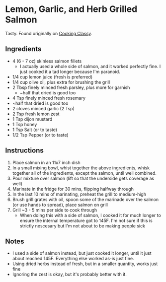 # Lemon, Garlic, and Herb Grilled Salmon
Tasty. Found originally on [Cooking Classy](https://www.cookingclassy.com/lemon-garlic-herb-grilled-salmon/).

## Ingredients
* 4 (6 - 7 oz) skinless salmon fillets
  * I actually used a whole side of salmon, and it worked perfectly fine. I just cooked it a tad longer because I'm paranoid.
* 1/4 cup lemon juice (fresh is preferred)
* 1/4 cup olive oil, plus extra for brushing the grill
* 2 Tbsp finely minced fresh parsley, plus more for garnish
  *  ~half that dried is good too
*  4 Tsp finely minced fresh rosemary
  *  ~half that dried is good too
*  2 cloves minced garlic (2 Tsp)
*  2 Tsp fresh lemon zest
*  1 Tsp dijon mustard
*  1 Tsp honey
*  1 Tsp Salt (or to taste)
*  1/2 Tsp Pepper (or to taste)

## Instructions
1. Place salmon in an 11x7 inch dish
2. In a small mixing bowl, whist together the above ingredients, whisk together all of the ingredients, except the salmon, until well combined.
3. Pour mixture over salmon (lift so that the underside gets coverage as well)
4. Marinate in the fridge for 30 mins, flipping halfway through
5. In the last 10 mins of marinating, preheat the grill to medium-high
6. Brush grill grates with oil, spoon some of the marinade over the salmon (or use hands to spread), place salmon on grill
7. Grill ~3 - 5 mins per side to cook through
    * When doing this with a side of salmon, I cooked it for much longer to ensure the internal temperature got to 145F. I'm not sure if this is strictly nescesary but I'm not about to be making people sick 

## Notes
* I used a side of salmon instead, but just cooked it longer, until it just about reached 145F. Everything else worked as-is just fine.
* Using dried herbs instead of fresh, but in a smaller quantity, works just fine
* Ignoring the zest is okay, but it's probably better with it.
